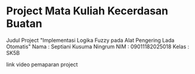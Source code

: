 # Project Mata Kuliah Kecerdasan Buatan

Judul Project "Implementasi Logika Fuzzy pada Alat Pengering Lada Otomatis"
Nama  : Septiani Kusuma Ningrum
NIM   : 09011182025018
Kelas : SK5B

link video pemaparan project 
